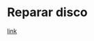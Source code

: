 # Reparar disco

[link](https://www.udemy.com/penetration-testing/learn/v4/t/lecture/2535604?start=0)
